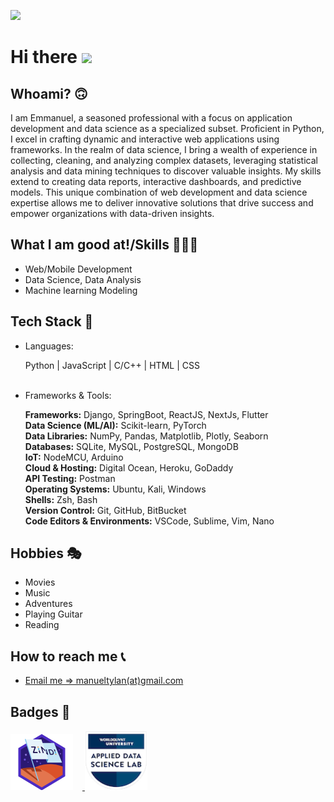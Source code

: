 ![](https://komarev.com/ghpvc/?username=e-ManueI&style=for-the-badge&color=brightgreen)

# <b>Hi there</b> <img src="https://raw.githubusercontent.com/MartinHeinz/MartinHeinz/master/wave.gif" width="30px">

## <b>Whoami? 🙃</b>

I am Emmanuel, a seasoned professional with a focus on application development and data science as a specialized subset. Proficient in Python, I excel in crafting dynamic and interactive web applications using frameworks. In the realm of data science, I bring a wealth of experience in collecting, cleaning, and analyzing complex datasets, leveraging statistical analysis and data mining techniques to discover valuable insights. My skills extend to creating data reports, interactive dashboards, and predictive models. This unique combination of web development and data science expertise allows me to deliver innovative solutions that drive success and empower organizations with data-driven insights.

## <b>What I am good at!/Skills 🧙🏼‍♂️</b>
<ul>
    <li>Web/Mobile Development</li>
    <li>Data Science, Data Analysis</li>
    <li>Machine learning Modeling</li>
</ul>

## <b>Tech Stack 🧰</b>
<ul>
        <li>
            <p>Languages:</p>
            Python | JavaScript | C/C++ | HTML | CSS
        </li><br />
        <li>
            <p>Frameworks & Tools:</p>
            <b>Frameworks:</b> Django, SpringBoot, ReactJS, NextJs, Flutter<br>
            <b>Data Science (ML/AI):</b> Scikit-learn, PyTorch<br>
            <b>Data Libraries:</b> NumPy, Pandas, Matplotlib, Plotly, Seaborn<br>
            <b>Databases:</b> SQLite, MySQL, PostgreSQL, MongoDB<br>
            <b>IoT:</b> NodeMCU, Arduino<br>
            <b>Cloud & Hosting:</b> Digital Ocean, Heroku, GoDaddy<br>
            <b>API Testing:</b> Postman<br>
            <b>Operating Systems:</b> Ubuntu, Kali, Windows<br>
            <b>Shells:</b> Zsh, Bash<br>
            <b>Version Control:</b> Git, GitHub, BitBucket<br>
            <b>Code Editors & Environments:</b> VSCode, Sublime, Vim, Nano
        </li>
    </ul>

## <b>Hobbies 🎭</b>
<ul>
    <li>Movies</li>
    <li>Music</li>
    <li>Adventures</li>
    <li>Playing Guitar</li>
    <li>Reading</li>
</ul>

## <b>How to reach me 📞</b>
<ul>
    <li>
        <a href="mailto:manueltylan@gmail.com">Email me => manueltylan(at)gmail.com</a>
    </li>
</ul>

## <b>Badges 📂</b>

<a href="https://zindi.africa/users/l3un6m" target="_blank">
    <img src="zindian-badge.png" width="100" height="90" style="margin-right: 15px;"></img>
</a>
<a href="https://www.credly.com/badges/b8fca50e-3ec9-4999-84c8-55d54a6bf31e/public_url" target="_blank">
    <img src="applied-data-science-lab.2.png" width="100" height="95"></img>
</a>
<br>
